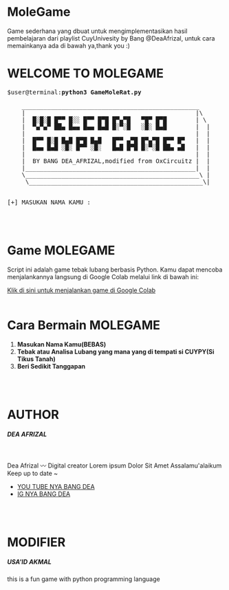 # MoleGame
Game sederhana yang dbuat untuk mengimplementasikan hasil pembelajaran dari playlist CuyUnivesity by Bang @DeaAfrizal, untuk cara memainkanya ada di bawah ya,thank you :)

# WELCOME TO MOLEGAME

<pre>
$user@terminal:<b>python3 GameMoleRat.py</b>

    _________________________________________________
    |                                               |\ 
    |  █░█░█ █▀▀ █░░ █▀▀ █▀█ █▀▄▀█   ▀█▀ █▀█        | \ 
    |  ▀▄▀▄▀ ██▄ █▄▄ █▄▄ █▄█ █░▀░█   ░█░ █▄█        |  |
    |                                               |  |  
    |  █▀▀ █░█ █▄█ █▀█ █▄█   █▀▀ ▄▀█ █▀▄▀█ █▀▀ █▀   |  |
    |  █▄▄ █▄█ ░█░ █▀▀ ░█░   █▄█ █▀█ █░▀░█ ██▄ ▄█   |  |
    |                                               |  |
    |  BY BANG DEA_AFRIZAL,modified from OxCircuitz |  |
    |_______________________________________________|  |
    \________________________________________________\ |
     \________________________________________________\|
    
      
[+] MASUKAN NAMA KAMU :
</pre>
<br>
<br>

# Game MOLEGAME
Script ini adalah game tebak lubang berbasis Python. Kamu dapat mencoba menjalankannya langsung di Google Colab melalui link di bawah ini:

[Klik di sini untuk menjalankan game di Google Colab](https://colab.research.google.com/drive/1n7bqvy1QxBf0PdfJKLAlJ7QtMFtYJKIc?usp=sharing)
<br>
<br>

# Cara Bermain MOLEGAME
<ol>
    <li><b>Masukan Nama Kamu(BEBAS)</b></li>
    <li><b>Tebak atau Analisa Lubang yang mana yang di tempati si CUYPY(Si Tikus Tanah)</b></li>
    <li><b>Beri Sedikit Tanggapan</b></li>
</ol>
<br>
<br>

# AUTHOR
<h5>DEA AFRIZAL</h5><br>
<p>Dea Afrizal 〰️
Digital creator
Lorem ipsum
Dolor Sit Amet
Assalamu'alaikum
Keep up to date
~
</p>
<ul>
<li><a href="https://l.instagram.com/?u=https%3A%2F%2Fyoutube.com%2F%40deaafrizal&e=AT26_ql8YQd9zSuLx1J2jg86NOj63oleN60UqwkwungVjLYqaypcCcGdoq54RZDC90j6wbz0PT98u3cOCVseVDcJfTDxrORW">YOU TUBE NYA BANG DEA</a></li>
<li><a href="https://www.instagram.com/dea.afrizal/">IG NYA BANG DEA</a></li>
</ul>
<br>
<br>

# MODIFIER
<h5>USA'ID AKMAL</h5>
<p>this is a fun game with python programming language</p>




